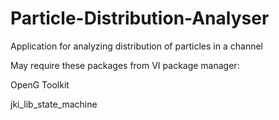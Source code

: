# Particle-Distribution-Analyser
Application for analyzing distribution of particles in a channel

May require these packages from VI package manager:

OpenG Toolkit

jki_lib_state_machine
